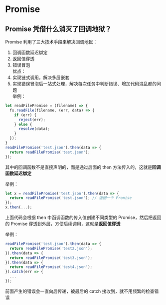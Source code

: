 # Promise  

## Promise 凭借什么消灭了回调地狱？  
Promise 利用了三大技术手段来解决回调地狱：  
1. 回调函数延迟绑定  
2. 返回值穿透  
3. 错误冒泡  
优点：  
1. 实现链式调用，解决多层嵌套  
2. 实现错误冒泡后一站式处理，解决每次任务中判断错误、增加代码混乱都的问题  
举例：  
  ```js
  let readFilePromise = (filename) => {
    fs.readFile(filename, (err, data) => {
      if (err) {
        reject(err);
      } else {
        resolve(data);
      }
    });
  }
  readFilePromise('test.json').then(data => {
    return readFilePromise('test.json');
  });
  ```
  其中的回调函数不是直接声明的，而是通过后面的 then 方法传入的，这就是**回调函数延迟绑定**  

举例：  
  ```js
  let x = readFilePromise('test.json').then(data => {
    return readFilePromise('test.json'); // 返回一个 Promise
  });
  x.then(...);
  ```
  上面代码会根据 then 中函调函数的传入值创建不同类型的 Promise，然后把返回的 Promise 穿透到外层，方便后续调用，这就是**返回值穿透**  

举例：  
  ```js
  readFilePromise('test.json').then(data => {
    return readFilePromise('test2.json');
  }).then(data => {
    return readFilePromise('test3.json');
  }).then(data => {
    return readFilePromise('test4.json');
  }).catch(err => {
    ...
  });
  ```
  前面产生的错误会一直向后传递，被最后的 catch 接收到，就不用频繁的检查错误  
